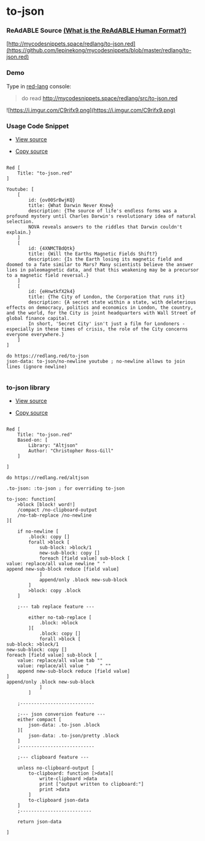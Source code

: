 
# to-json


### ReAdABLE Source [(What is the ReAdABLE Human Format?)](http://readablehumanformat.com)

[http://mycodesnippets.space/redlang/to-json.red](https://github.com/lepinekong/mycodesnippets/blob/master/redlang/to-json.red)


### Demo

Type in [red-lang](https://www.red-lang.org/p/download.html) console: 
>do read http://mycodesnippets.space/redlang/src/to-json.red

![https://i.imgur.com/C9rifx9.png](https://i.imgur.com/C9rifx9.png)
                    

### Usage Code Snippet

- [View source](https://github.com/lepinekong/mycodesnippets/blob/master/redlang/src/to-json.red)
                        
- [Copy source](https://raw.githubusercontent.com/lepinekong/mycodesnippets/master/redlang/src/to-json.red)
                        


```redcode

Red [
    Title: "to-json.red"
]

Youtube: [
    [
        id: {ov00SrBwjKQ}
        title: {What Darwin Never Knew}
        description: {The source of life's endless forms was a profound mystery until Charles Darwin's revolutionary idea of natural selection.
        NOVA reveals answers to the riddles that Darwin couldn't explain.}
    ]
    [
        id: {4XNMCTBdQtk}
        title: {Will the Earths Magnetic Fields Shift?}
        description: {Is the Earth losing its magnetic field and doomed to a fate similar to Mars? Many scientists believe the answer lies in paleomagnetic data, and that this weakening may be a precursor to a magnetic field reversal.}
    ]
    [
        id: {eHnwtkfX2k4}
        title: {The City of London, the Corporation that runs it}
        description: {A secret state within a state, with deleterious effects on democracy, politics and economics in London, the country, and the world, for the City is joint headquarters with Wall Street of global finance capital. 
        In short, 'Secret City' isn't just a film for Londoners - especially in these times of crisis, the role of the City concerns everyone everywhere.}
    ]
]

do https://redlang.red/to-json
json-data: to-json/no-newline youtube ; no-newline allows to join lines (ignore newline)
        
```



### to-json library

- [View source](https://github.com/lepinekong/redlang.red/blob/master/to-json.red)
                        
- [Copy source](https://raw.githubusercontent.com/lepinekong/redlang.red/master/to-json.red)
                        


```redcode

Red [
    Title: "to-json.red"
    Based-on: [
        Library: "Altjson"
        Author: "Christopher Ross-Gill"
    ]

]

do https://redlang.red/altjson

.to-json: :to-json ; for overriding to-json

to-json: function[
    >block [block! word!]
    /compact /no-clipboard-output 
    /no-tab-replace /no-newline
][

    if no-newline [
        .block: copy []
        forall >block [
            sub-block: >block/1
            new-sub-block: copy []
            foreach [field value] sub-block [
value: replace/all value newline " "
append new-sub-block reduce [field value]
            ]
            append/only .block new-sub-block
        ] 
        >block: copy .block       
    ]

    ;--- tab replace feature ---

        either no-tab-replace [
            .block: >block
        ][
            .block: copy []
            forall >block [
sub-block: >block/1
new-sub-block: copy []
foreach [field value] sub-block [
    value: replace/all value tab ""
    value: replace/all value "    " ""
    append new-sub-block reduce [field value]
]
append/only .block new-sub-block
            ]
        ]

    ;---------------------------

    ;--- json conversion feature ---
    either compact [
        json-data: .to-json .block
    ][
        json-data: .to-json/pretty .block
    ]
    ;---------------------------

    ;--- clipboard feature ---

    unless no-clipboard-output [
        to-clipboard: function [>data][
            write-clipboard >data
            print ["output written to clipboard:"]
            print >data
        ]        
        to-clipboard json-data
    ]
    ;--------------------------

    return json-data
    
]

        
```


